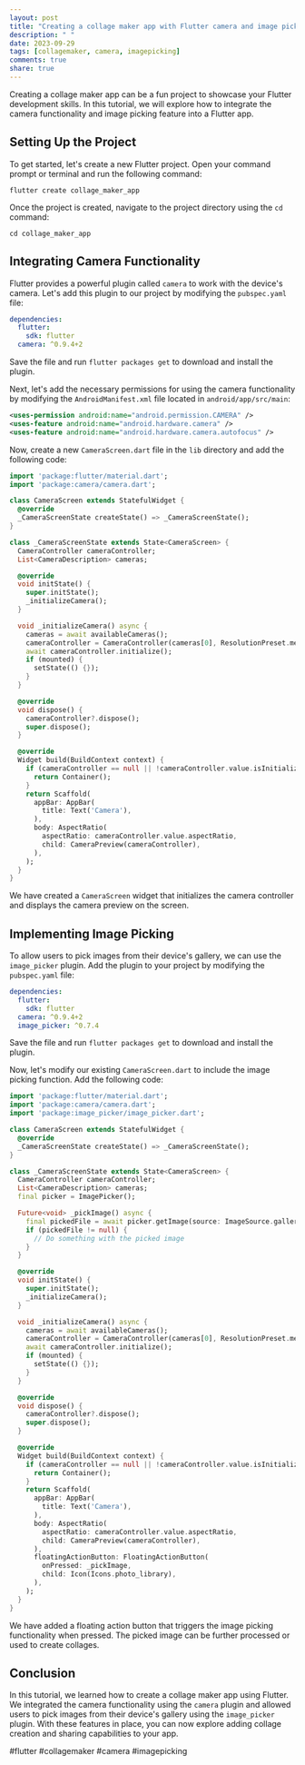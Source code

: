 ```yaml
---
layout: post
title: "Creating a collage maker app with Flutter camera and image picking"
description: " "
date: 2023-09-29
tags: [collagemaker, camera, imagepicking]
comments: true
share: true
---
```


Creating a collage maker app can be a fun project to showcase your Flutter development skills. In this tutorial, we will explore how to integrate the camera functionality and image picking feature into a Flutter app.

## Setting Up the Project

To get started, let's create a new Flutter project. Open your command prompt or terminal and run the following command:

```
flutter create collage_maker_app
```

Once the project is created, navigate to the project directory using the `cd` command:

```
cd collage_maker_app
```

## Integrating Camera Functionality

Flutter provides a powerful plugin called `camera` to work with the device's camera. Let's add this plugin to our project by modifying the `pubspec.yaml` file:

```yaml
dependencies:
  flutter:
    sdk: flutter
  camera: ^0.9.4+2
```

Save the file and run `flutter packages get` to download and install the plugin.

Next, let's add the necessary permissions for using the camera functionality by modifying the `AndroidManifest.xml` file located in `android/app/src/main`:

```xml
<uses-permission android:name="android.permission.CAMERA" />
<uses-feature android:name="android.hardware.camera" />
<uses-feature android:name="android.hardware.camera.autofocus" />
```

Now, create a new `CameraScreen.dart` file in the `lib` directory and add the following code:

```dart
import 'package:flutter/material.dart';
import 'package:camera/camera.dart';

class CameraScreen extends StatefulWidget {
  @override
  _CameraScreenState createState() => _CameraScreenState();
}

class _CameraScreenState extends State<CameraScreen> {
  CameraController cameraController;
  List<CameraDescription> cameras;

  @override
  void initState() {
    super.initState();
    _initializeCamera();
  }

  void _initializeCamera() async {
    cameras = await availableCameras();
    cameraController = CameraController(cameras[0], ResolutionPreset.medium);
    await cameraController.initialize();
    if (mounted) {
      setState(() {});
    }
  }

  @override
  void dispose() {
    cameraController?.dispose();
    super.dispose();
  }

  @override
  Widget build(BuildContext context) {
    if (cameraController == null || !cameraController.value.isInitialized) {
      return Container();
    }
    return Scaffold(
      appBar: AppBar(
        title: Text('Camera'),
      ),
      body: AspectRatio(
        aspectRatio: cameraController.value.aspectRatio,
        child: CameraPreview(cameraController),
      ),
    );
  }
}
```

We have created a `CameraScreen` widget that initializes the camera controller and displays the camera preview on the screen.

## Implementing Image Picking

To allow users to pick images from their device's gallery, we can use the `image_picker` plugin. Add the plugin to your project by modifying the `pubspec.yaml` file:

```yaml
dependencies:
  flutter:
    sdk: flutter
  camera: ^0.9.4+2
  image_picker: ^0.7.4
```

Save the file and run `flutter packages get` to download and install the plugin.

Now, let's modify our existing `CameraScreen.dart` to include the image picking function. Add the following code:

```dart
import 'package:flutter/material.dart';
import 'package:camera/camera.dart';
import 'package:image_picker/image_picker.dart';

class CameraScreen extends StatefulWidget {
  @override
  _CameraScreenState createState() => _CameraScreenState();
}

class _CameraScreenState extends State<CameraScreen> {
  CameraController cameraController;
  List<CameraDescription> cameras;
  final picker = ImagePicker();

  Future<void> _pickImage() async {
    final pickedFile = await picker.getImage(source: ImageSource.gallery);
    if (pickedFile != null) {
      // Do something with the picked image
    }
  }

  @override
  void initState() {
    super.initState();
    _initializeCamera();
  }

  void _initializeCamera() async {
    cameras = await availableCameras();
    cameraController = CameraController(cameras[0], ResolutionPreset.medium);
    await cameraController.initialize();
    if (mounted) {
      setState(() {});
    }
  }

  @override
  void dispose() {
    cameraController?.dispose();
    super.dispose();
  }

  @override
  Widget build(BuildContext context) {
    if (cameraController == null || !cameraController.value.isInitialized) {
      return Container();
    }
    return Scaffold(
      appBar: AppBar(
        title: Text('Camera'),
      ),
      body: AspectRatio(
        aspectRatio: cameraController.value.aspectRatio,
        child: CameraPreview(cameraController),
      ),
      floatingActionButton: FloatingActionButton(
        onPressed: _pickImage,
        child: Icon(Icons.photo_library),
      ),
    );
  }
}
```

We have added a floating action button that triggers the image picking functionality when pressed. The picked image can be further processed or used to create collages.

## Conclusion

In this tutorial, we learned how to create a collage maker app using Flutter. We integrated the camera functionality using the `camera` plugin and allowed users to pick images from their device's gallery using the `image_picker` plugin. With these features in place, you can now explore adding collage creation and sharing capabilities to your app.

#flutter #collagemaker #camera #imagepicking